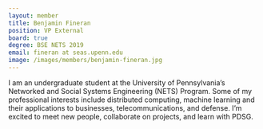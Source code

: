 ```yaml
---
layout: member
title: Benjamin Fineran
position: VP External
board: true
degree: BSE NETS 2019
email: fineran at seas.upenn.edu
image: /images/members/benjamin-fineran.jpg
---
```


I am an undergraduate student at the University of Pennsylvania’s Networked and Social Systems Engineering (NETS) Program.  Some of my professional interests include distributed computing, machine learning and their applications to businesses, telecommunications, and defense.  I’m excited to meet new people, collaborate on projects, and learn with PDSG.  

